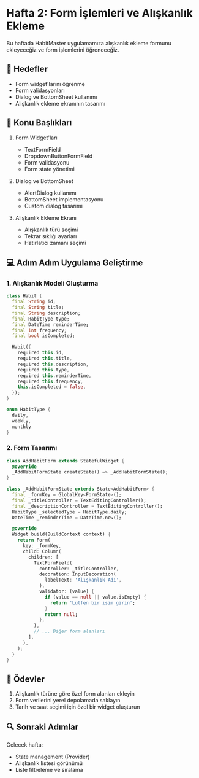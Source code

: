 # Hafta 2: Form İşlemleri ve Alışkanlık Ekleme

Bu haftada HabitMaster uygulamamıza alışkanlık ekleme formunu ekleyeceğiz ve form işlemlerini öğreneceğiz.

## 🎯 Hedefler

- Form widget'larını öğrenme
- Form validasyonları
- Dialog ve BottomSheet kullanımı
- Alışkanlık ekleme ekranının tasarımı

## 📝 Konu Başlıkları

1. Form Widget'ları
   - TextFormField
   - DropdownButtonFormField
   - Form validasyonu
   - Form state yönetimi

2. Dialog ve BottomSheet
   - AlertDialog kullanımı
   - BottomSheet implementasyonu
   - Custom dialog tasarımı

3. Alışkanlık Ekleme Ekranı
   - Alışkanlık türü seçimi
   - Tekrar sıklığı ayarları
   - Hatırlatıcı zamanı seçimi

## 💻 Adım Adım Uygulama Geliştirme

### 1. Alışkanlık Modeli Oluşturma

```dart
class Habit {
  final String id;
  final String title;
  final String description;
  final HabitType type;
  final DateTime reminderTime;
  final int frequency;
  final bool isCompleted;

  Habit({
    required this.id,
    required this.title,
    required this.description,
    required this.type,
    required this.reminderTime,
    required this.frequency,
    this.isCompleted = false,
  });
}

enum HabitType {
  daily,
  weekly,
  monthly
}
```

### 2. Form Tasarımı

```dart
class AddHabitForm extends StatefulWidget {
  @override
  _AddHabitFormState createState() => _AddHabitFormState();
}

class _AddHabitFormState extends State<AddHabitForm> {
  final _formKey = GlobalKey<FormState>();
  final _titleController = TextEditingController();
  final _descriptionController = TextEditingController();
  HabitType _selectedType = HabitType.daily;
  DateTime _reminderTime = DateTime.now();

  @override
  Widget build(BuildContext context) {
    return Form(
      key: _formKey,
      child: Column(
        children: [
          TextFormField(
            controller: _titleController,
            decoration: InputDecoration(
              labelText: 'Alışkanlık Adı',
            ),
            validator: (value) {
              if (value == null || value.isEmpty) {
                return 'Lütfen bir isim girin';
              }
              return null;
            },
          ),
          // ... Diğer form alanları
        ],
      ),
    );
  }
}
```

## 📝 Ödevler

1. Alışkanlık türüne göre özel form alanları ekleyin
2. Form verilerini yerel depolamada saklayın
3. Tarih ve saat seçimi için özel bir widget oluşturun

## 🔍 Sonraki Adımlar

Gelecek hafta:
- State management (Provider)
- Alışkanlık listesi görünümü
- Liste filtreleme ve sıralama 